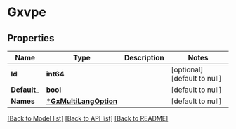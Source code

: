 # Gxvpe

## Properties
Name | Type | Description | Notes
------------ | ------------- | ------------- | -------------
**Id** | **int64** |  | [optional] [default to null]
**Default_** | **bool** |  | [default to null]
**Names** | [***GxMultiLangOption**](GXMultiLangOption.md) |  | [default to null]

[[Back to Model list]](../README.md#documentation-for-models) [[Back to API list]](../README.md#documentation-for-api-endpoints) [[Back to README]](../README.md)

